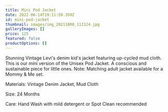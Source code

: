 ```yaml
---
title: Mini Pod Jacket
date: 2022-06-14T19:11:59.359Z
id: mini-pod-jacket
thumbnail: images/img_20211008_112124.jpg
galleryImages: []
price: 125
featured: false
productOptions: []
---
```

Stunning Vintage Levi's denim kid's jacket featuring up-cycled mud cloth. This is our mini version of the Unisex Pod Jacket. A conscious and sustainable piece for little ones. Note: Matching adult jacket available for a Mommy & Me set. 

Materials: Vintage Denim Jacket, Mud Cloth

Size: 24 Months

Care: Hand Wash with mild detergent or Spot Clean recommended